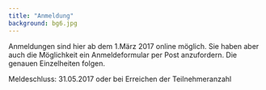 ```yaml
---
title: "Anmeldung"
background: bg6.jpg
---
```

Anmeldungen sind hier ab dem 1.März 2017 online möglich. Sie haben aber auch die Möglichkeit ein Anmeldeformular per Post anzufordern. Die genauen Einzelheiten folgen. 

Meldeschluss: 31.05.2017 oder bei Erreichen der Teilnehmeranzahl
 
 
 
 
